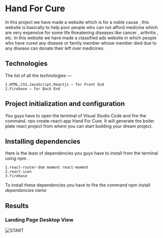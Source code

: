 # Hand For Cure

In this project we have made a website which is for a noble cause , this website is basically to help poor people who can not afford medicine which are very expensive for some life threatening diseases like cancer , arthritis , etc. 
In this website we have made a classified ads website in which people who have cured any disease or family member whose member died due to any disease can donate their left over medicines.

## Technologies

The list of all the technologies —
    
    1.HTML,CSS,JavaScript,Reactjs — for Front End
    2.Firebase — for Back End
    
## Project initialization and configuration

You guys have to open the terminal of Visual Studio Code and fire the command. npx create-react-app Hand For Cure. It will generate the boiler plate react project from where you can start building your dream project.

## Installing dependencies
Here is the least of dependencies you guys have to install from the terminal using npm .
    
    1.react-router-dom moment react-moment
    2.react-icon
    3.firebase
To install these dependencies you have to fire the command npm install *dependencies name*

## Results

### Landing Page Desktop View
![START](https://github.com/RishiNeelkanth/Hand-For-Cure/assets/71087332/b2c45937-5c01-44c6-8a49-76d39624a4b5)
